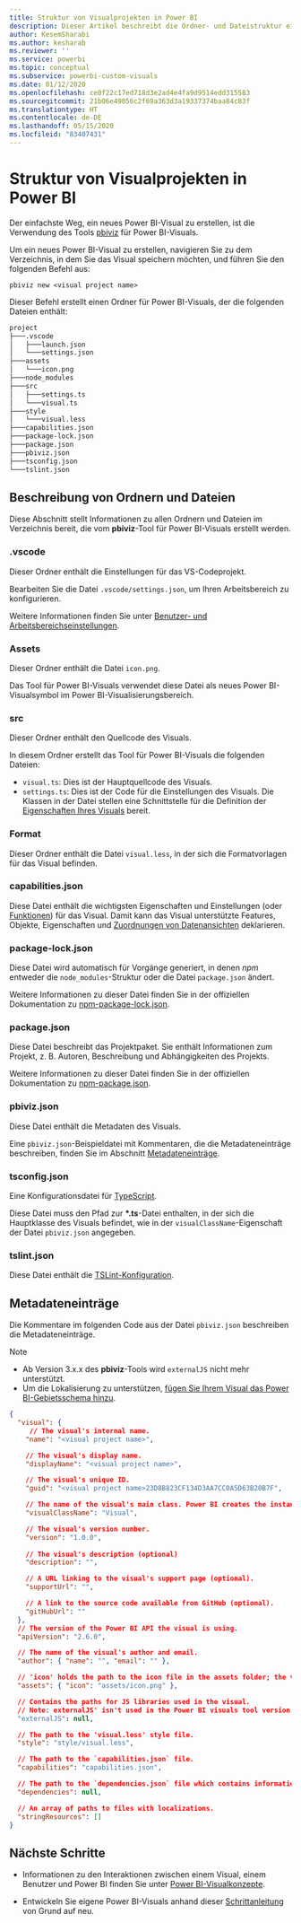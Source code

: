 ```yaml
---
title: Struktur von Visualprojekten in Power BI
description: Dieser Artikel beschreibt die Ordner- und Dateistruktur eines Power BI-Visualprojekts.
author: KesemSharabi
ms.author: kesharab
ms.reviewer: ''
ms.service: powerbi
ms.topic: conceptual
ms.subservice: powerbi-custom-visuals
ms.date: 01/12/2020
ms.openlocfilehash: ce0f22c17ed718d3e2ad4e4fa9d9514edd315583
ms.sourcegitcommit: 21b06e49056c2f69a363d3a19337374baa84c83f
ms.translationtype: HT
ms.contentlocale: de-DE
ms.lasthandoff: 05/15/2020
ms.locfileid: "83407431"
---
```

# <a name="power-bi-visual-project-structure"></a>Struktur von Visualprojekten in Power BI

Der einfachste Weg, ein neues Power BI-Visual zu erstellen, ist die Verwendung des Tools [pbiviz](https://www.npmjs.com/package/powerbi-visuals-tools) für Power BI-Visuals.

Um ein neues Power BI-Visual zu erstellen, navigieren Sie zu dem Verzeichnis, in dem Sie das Visual speichern möchten, und führen Sie den folgenden Befehl aus:

`pbiviz new <visual project name>`

Dieser Befehl erstellt einen Ordner für Power BI-Visuals, der die folgenden Dateien enthält:

```markdown
project
├───.vscode
│   ├───launch.json
│   └───settings.json
├───assets
│   └───icon.png
├───node_modules
├───src
│   ├───settings.ts
│   └───visual.ts
├───style
│   └───visual.less
├───capabilities.json
├───package-lock.json
├───package.json
├───pbiviz.json
├───tsconfig.json
└───tslint.json
```

## <a name="folder-and-file-description"></a>Beschreibung von Ordnern und Dateien

Diese Abschnitt stellt Informationen zu allen Ordnern und Dateien im Verzeichnis bereit, die vom **pbiviz**-Tool für Power BI-Visuals erstellt werden.  

### <a name="vscode"></a>.vscode

Dieser Ordner enthält die Einstellungen für das VS-Codeprojekt.

Bearbeiten Sie die Datei `.vscode/settings.json`, um Ihren Arbeitsbereich zu konfigurieren.

Weitere Informationen finden Sie unter [Benutzer- und Arbeitsbereichseinstellungen](https://code.visualstudio.com/docs/getstarted/settings).

### <a name="assets"></a>Assets

Dieser Ordner enthält die Datei `icon.png`.

Das Tool für Power BI-Visuals verwendet diese Datei als neues Power BI-Visualsymbol im Power BI-Visualisierungsbereich.

### <a name="src"></a>src

Dieser Ordner enthält den Quellcode des Visuals.

In diesem Ordner erstellt das Tool für Power BI-Visuals die folgenden Dateien:
* `visual.ts`: Dies ist der Hauptquellcode des Visuals.
* `settings.ts`: Dies ist der Code für die Einstellungen des Visuals. Die Klassen in der Datei stellen eine Schnittstelle für die Definition der [Eigenschaften Ihres Visuals](./objects-properties.md#properties) bereit.

### <a name="style"></a>Format

Dieser Ordner enthält die Datei `visual.less`, in der sich die Formatvorlagen für das Visual befinden.

### <a name="capabilitiesjson"></a>capabilities.json

Diese Datei enthält die wichtigsten Eigenschaften und Einstellungen (oder [Funktionen](./capabilities.md)) für das Visual. Damit kann das Visual unterstützte Features, Objekte, Eigenschaften und [Zuordnungen von Datenansichten](./dataview-mappings.md) deklarieren.

### <a name="package-lockjson"></a>package-lock.json

Diese Datei wird automatisch für Vorgänge generiert, in denen *npm* entweder die `node_modules`-Struktur oder die Datei `package.json` ändert.

Weitere Informationen zu dieser Datei finden Sie in der offiziellen Dokumentation zu [npm-package-lock.json](https://docs.npmjs.com/files/package-lock.json).

### <a name="packagejson"></a>package.json

Diese Datei beschreibt das Projektpaket. Sie enthält Informationen zum Projekt, z. B. Autoren, Beschreibung und Abhängigkeiten des Projekts.

Weitere Informationen zu dieser Datei finden Sie in der offiziellen Dokumentation zu [npm-package.json](https://docs.npmjs.com/files/package.json.html).

### <a name="pbivizjson"></a>pbiviz.json

Diese Datei enthält die Metadaten des Visuals.

Eine `pbiviz.json`-Beispieldatei mit Kommentaren, die die Metadateneinträge beschreiben, finden Sie im Abschnitt [Metadateneinträge](#metadata-entries).

### <a name="tsconfigjson"></a>tsconfig.json

Eine Konfigurationsdatei für [TypeScript](https://www.typescriptlang.org/docs/handbook/tsconfig-json.html).

Diese Datei muss den Pfad zur **\*.ts**-Datei enthalten, in der sich die Hauptklasse des Visuals befindet, wie in der `visualClassName`-Eigenschaft der Datei `pbiviz.json` angegeben.

### <a name="tslintjson"></a>tslint.json

Diese Datei enthält die [TSLint-Konfiguration](https://palantir.github.io/tslint/usage/configuration/).

## <a name="metadata-entries"></a>Metadateneinträge

Die Kommentare im folgenden Code aus der Datei `pbiviz.json` beschreiben die Metadateneinträge.

> [!NOTE]
> * Ab Version 3.x.x des **pbiviz**-Tools wird `externalJS` nicht mehr unterstützt.
> * Um die Lokalisierung zu unterstützen, [fügen Sie Ihrem Visual das Power BI-Gebietsschema hinzu](./localization.md).

```json
{
  "visual": {
     // The visual's internal name.
    "name": "<visual project name>",

    // The visual's display name.
    "displayName": "<visual project name>",

    // The visual's unique ID.
    "guid": "<visual project name>23D8B823CF134D3AA7CC0A5D63B20B7F",

    // The name of the visual's main class. Power BI creates the instance of this class to start using the visual in a Power BI report.
    "visualClassName": "Visual",

    // The visual's version number.
    "version": "1.0.0",
    
    // The visual's description (optional)
    "description": "",

    // A URL linking to the visual's support page (optional).
    "supportUrl": "",

    // A link to the source code available from GitHub (optional).
    "gitHubUrl": ""
  },
  // The version of the Power BI API the visual is using.
  "apiVersion": "2.6.0",

  // The name of the visual's author and email.
  "author": { "name": "", "email": "" },

  // 'icon' holds the path to the icon file in the assets folder; the visual's display icon.
  "assets": { "icon": "assets/icon.png" },

  // Contains the paths for JS libraries used in the visual.
  // Note: externalJS' isn't used in the Power BI visuals tool version 3.x.x or higher.
  "externalJS": null,

  // The path to the 'visual.less' style file.
  "style": "style/visual.less",

  // The path to the `capabilities.json` file.
  "capabilities": "capabilities.json",

  // The path to the `dependencies.json` file which contains information about R packages used in R based visuals.
  "dependencies": null,

  // An array of paths to files with localizations.
  "stringResources": []
}
```

## <a name="next-steps"></a>Nächste Schritte

* Informationen zu den Interaktionen zwischen einem Visual, einem Benutzer und Power BI finden Sie unter [Power BI-Visualkonzepte](./power-bi-visuals-concept.md).

* Entwickeln Sie eigene Power BI-Visuals anhand dieser [Schrittanleitung](./custom-visual-develop-tutorial.md) von Grund auf neu.
